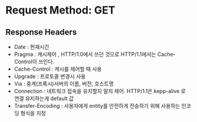Request Method: GET
===============
Response Headers
---------------

* Date : 현재시간
* Pragma : 캐시제어 , HTTP/1.0에서 쓰던 것으로 HTTP/1.1에서는 Cache-Control이 쓰인다.
* Cache-Control : 캐시를 제어할 때 사용
* Upgrade : 프로토콜 변경시 사용
* Via : 중계(프록시)서버의 이름, 버전, 호스트명
* Connection : 네트워크 접속을 유지할지 말지 제어. HTTP/1.1은 kepp-alive 로 연결 유지하는게 default 값
* Transfer-Encoding : 사용자에게 entity를 안전하게 전송하기 위해 사용하는 인코딩 형식을 지정

